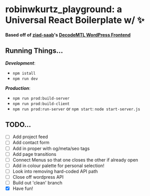 # robinwkurtz_playground: a Universal React Boilerplate w/ :sparkles:
#### Based off of [ziad-saab](https://github.com/ziad-saab)'s [DecodeMTL WordPress Frontend](https://github.com/ziad-saab/decodemtl-wp-frontend)

## Running Things...

***Development***:
* `npm istall`
* `npm run dev`

***Production***:
* `npm run prod:build-server`
* `npm run prod:build-client`
* `npm run prod:run-server` or `npm start`: `node start-server.js`

## TODO...

- [ ] Add project feed
- [ ] Add contact form
- [ ] Add in proper <head> with og/meta/seo tags
- [ ] Add page transitions
- [ ] Connect Menus so that one closes the other if already open
- [ ] Add in colour palette for personal selection!
- [ ] Look into removing hard-coded API path
- [ ] Close off wordpress API
- [ ] Build out 'clean' branch
- [x] Have fun!
